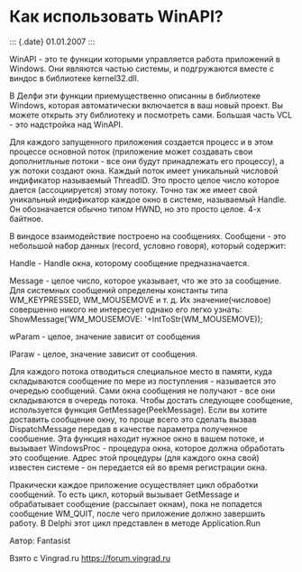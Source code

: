 Как использовать WinAPI?
========================

::: {.date}
01.01.2007
:::

WinAPI - это те функции которыми управляется работа приложений в
Windows. Они являются частью системы, и подгружаются вместе с виндос в
библиотеке kernel32.dll.

В Делфи эти функции приемущественно описанны в библиотеке Windows,
которая автоматически включается в ваш новый проект. Вы можете открыть
эту библиотеку и посмотреть сами. Большая часть VCL - это надстройка над
WinAPI.

Для каждого запущенного приложения создается процесс и в этом процессе
основной поток (приложение может создавать свои дополнитльные потоки -
все они будут принадлежать его процессу), а уж потоки создают окна.
Каждый поток имеет уникальный числовой индификатор называемый ThreadID.
Это просто целое число которое дается (ассоциируется) этому потоку.
Точно так же имеет свой уникальный индификатор каждое окно в системе,
называемый Handle. Он обозначается обычно типом HWND, но это просто
целое. 4-х байтное.

В виндосе взаимодействие построено на сообщениях. Сообщени - это
небольшой набор данных (record, условно говоря), который содержит:

Handle - Handle окна, которому сообщение предназначается.

Message - целое число, которое указывает, что же это за сообщение. Для
системных сообщений определены константы типа WM\_KEYPRESSED,
WM\_MOUSEMOVE и т. д. Их значение(числовое) совершенно никого не
интересует однако его легко узнать: ShowMessage(\'WM\_MOUSEMOVE:
\'+IntToStr(WM\_MOUSEMOVE));

wParam - целое, значение зависит от сообщения

lParaw - целое, значение зависит от сообщения.

Для каждого потока отводиться специальное место в памяти, куда
складываются сообщение по мере из поступления - называется это очередью
сообщений. Сами окна сообщения не получают - все они складываются в
очередь потока. Чтобы достать следующее сообщение, используется функция
GetMessage(PeekMessage). Если вы хотите доставить сообщение окну, то
проще всего это сделать вызвав DispatchMessage передав в качестве
параметра полученное сообшение. Эта функция находит нужное окно в вашем
потоке, и вызывает WindowsProc - процедура окна, которое должна
обработать это сообщение. Адрес этой процедуры (для каждого окна свой)
известен системе - он передается ей во время регистрации окна.

Пракически каждое приложение осуществляет цикл обработки сообщений. То
есть цикл, который вызывает GetMessage и обрабатывает сообщение
(рассылает окнам), пока не попадется сообщение WM\_QUIT, после чего
приложение должно завершить работу. В Delphi этот цикл представлен в
методе Application.Run

Автор: Fantasist

Взято с Vingrad.ru <https://forum.vingrad.ru>
